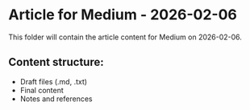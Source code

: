 # Article for Medium - 2026-02-06

This folder will contain the article content for Medium on 2026-02-06.

## Content structure:
- Draft files (.md, .txt)
- Final content
- Notes and references
